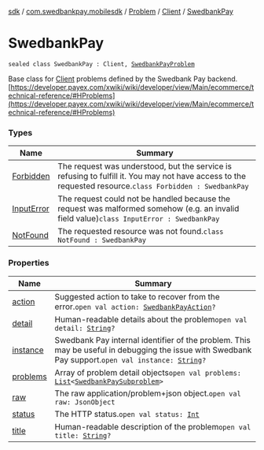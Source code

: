 [sdk](../../../../index.md) / [com.swedbankpay.mobilesdk](../../../index.md) / [Problem](../../index.md) / [Client](../index.md) / [SwedbankPay](./index.md)

# SwedbankPay

`sealed class SwedbankPay : Client, `[`SwedbankPayProblem`](../../../-swedbank-pay-problem/index.md)

Base class for [Client](../index.md) problems defined by the Swedbank Pay backend.
[https://developer.payex.com/xwiki/wiki/developer/view/Main/ecommerce/technical-reference/#HProblems](https://developer.payex.com/xwiki/wiki/developer/view/Main/ecommerce/technical-reference/#HProblems)

### Types

| Name | Summary |
|---|---|
| [Forbidden](-forbidden/index.md) | The request was understood, but the service is refusing to fulfill it. You may not have access to the requested resource.`class Forbidden : SwedbankPay` |
| [InputError](-input-error/index.md) | The request could not be handled because the request was malformed somehow (e.g. an invalid field value)`class InputError : SwedbankPay` |
| [NotFound](-not-found/index.md) | The requested resource was not found.`class NotFound : SwedbankPay` |

### Properties

| Name | Summary |
|---|---|
| [action](action.md) | Suggested action to take to recover from the error.`open val action: `[`SwedbankPayAction`](../../../-swedbank-pay-action.md)`?` |
| [detail](detail.md) | Human-readable details about the problem`open val detail: `[`String`](https://kotlinlang.org/api/latest/jvm/stdlib/kotlin/-string/index.html)`?` |
| [instance](instance.md) | Swedbank Pay internal identifier of the problem. This may be useful in debugging the issue with Swedbank Pay support.`open val instance: `[`String`](https://kotlinlang.org/api/latest/jvm/stdlib/kotlin/-string/index.html)`?` |
| [problems](problems.md) | Array of problem detail objects`open val problems: `[`List`](https://kotlinlang.org/api/latest/jvm/stdlib/kotlin.collections/-list/index.html)`<`[`SwedbankPaySubproblem`](../../../-swedbank-pay-subproblem/index.md)`>` |
| [raw](raw.md) | The raw application/problem+json object.`open val raw: JsonObject` |
| [status](status.md) | The HTTP status.`open val status: `[`Int`](https://kotlinlang.org/api/latest/jvm/stdlib/kotlin/-int/index.html) |
| [title](title.md) | Human-readable description of the problem`open val title: `[`String`](https://kotlinlang.org/api/latest/jvm/stdlib/kotlin/-string/index.html)`?` |
